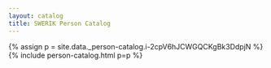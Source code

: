 ```yaml
---
layout: catalog
title: SWERIK Person Catalog
---
```

{% assign p = site.data._person-catalog.i-2cpV6hJCWGQCKgBk3DdpjN %}
{% include person-catalog.html p=p %}

